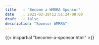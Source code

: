 ```yaml
---
title   : "Become a WMRRA Sponsor"
date    : 2021-02-28T12:51:24-08:00
draft   : false
description: "Sponsor WMRRA"
---
```


{{< incpartial "become-a-sponsor.html" >}}
